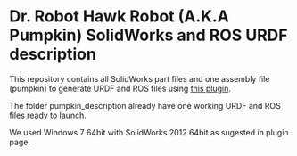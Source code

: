 Dr. Robot Hawk Robot (A.K.A Pumpkin) SolidWorks and ROS URDF description
==============================================================

This repository contains all SolidWorks part files and one assembly file (pumpkin) to generate URDF and ROS files using [this plugin](http://wiki.ros.org/sw_urdf_exporter).

The folder pumpkin_description already have one working URDF and ROS files ready to launch.

We used Windows 7 64bit with SolidWorks 2012 64bit as sugested in plugin page.
